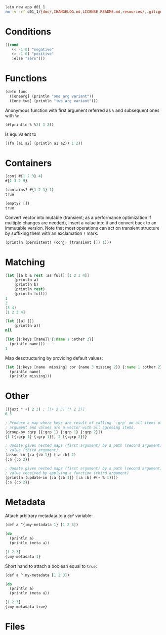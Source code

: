 ```.sh
lein new app d01_1
rm -v -rf d01_1/{doc/,CHANGELOG.md,LICENSE,README.md,resources/,.gitignore,.hgignore}
```

# Conditions

```.lisp
((cond
   (< -1 0) "negative"
   (> -1 0) "positive"
   :else "zero")))
```

# Functions

```.lisp
(defn func
  ([onearg] (println "one arg variant"))
  ([one two] (println "two arg variant")))
```

Anonymous function with first argument referred as `%` and subsequent ones with `%n`.

```.lisp
(#(println % %2) 1 2))
```

Is equivalent to

```.lisp
((fn [a1 a2] (println a1 a2)) 1 2))
```

# Containers

```.lisp
(conj #{1 2 3} 4)
#{1 3 2 9}
```

```.lisp
(contains? #{1 2 3} 1)
true
```

```.lisp
(empty? [])
true
```

Convert vector into mutable (transient; as a performance optimization if
multiple changes are needed), insert a value into it and convert back
to an immutable version. Note that most operations can act on transient
structure by suffixing them with an exclamation `!` mark.

```.lisp
(println (persistent! (conj! (transient []) 1)))
```

# Matching

```.lisp
(let [[a b & rest :as full] [1 2 3 4]]
    (println a)
    (println b)
    (println rest)
    (println full))
1
2
(3 4)
[1 2 3 4]
```

```.lisp
(let [[a] []]
    (println a))
nil
```

```.lisp
(let [{:keys [name]} {:name 1 :other 2}]
  (println name)))
1
```

Map desctructuring by providing default values:

```.lisp
(let [{:keys [name  missing] :or {name 3 missing 2}} {:name 1 :other 2}]
  (println name)
  (println missing)))
```

# Other

```.lisp
((juxt * +) 2 3) ; [(+ 2 3) (* 2 3)]
6 5
```

```.lisp
; Produce a map where keys are result of calling `:grp` on all items of second
; argument and values are a vector with all agreeing items.
(group-by :grp [{:grp 1} {:grp 1} {:grp 2}])
{1 [{:grp 1} {:grp 1}], 2 [{:grp 2}]}
```

```.lisp
; Update given nested maps (first argument) by a path (second argument) to a
; value (third argument).
(assoc-in {:a {:b 1}} [:a :b] 2)
{:a {:b 2}}
```

```.lisp
; Update given nested maps (first argument) by a path (second argument) to a
; value received by applying a function (third argument)
(println (update-in {:a {:b 1}} [:a :b] #(+ % 1))))
{:a {:b 2}}
```

# Metadata

Attach arbitrary metadata to a `def` variable:

```.lisp
(def a ^{:my-metadata 1} [1 2 3])

(do
  (println a)
  (println (meta a))

[1 2 3]
{:my-metadata 1}
```

Short hand to attach a boolean equal to `true`:

```.lisp
(def a ^:my-metadata [1 2 3])

(do
  (println a)
  (println (meta a))

[1 2 3]
{:my-metadata true}
```

# Files
